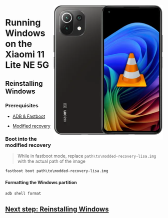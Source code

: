 <img align="right" src="https://github.com/n00b69/woa-lisa/blob/main/lisa.png" width="350" alt="Windows 11 running on a lisa">

# Running Windows on the Xiaomi 11 Lite NE 5G

## Reinstalling Windows

### Prerequisites
- [ADB & Fastboot](https://developer.android.com/studio/releases/platform-tools)

- [Modified recovery](https://github.com/n00b69/woa-lisa/releases/download/Files/modded-recovery-lisa.img)

### Boot into the modified recovery
> While in fastboot mode, replace `path\to\modded-recovery-lisa.img` with the actual path of the image
```cmd
fastboot boot path\to\modded-recovery-lisa.img
```

#### Formatting the Windows partition
```cmd
adb shell format
```

## [Next step: Reinstalling Windows](/guide/3-install.md)




















  
